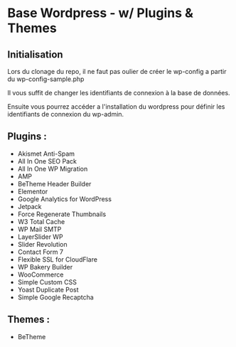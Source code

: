 # Base Wordpress - w/ Plugins & Themes

## Initialisation

Lors du clonage du repo, il ne faut pas oulier de créer le wp-config a partir du wp-config-sample.php

Il vous suffit de changer les identifiants de connexion à la base de données.

Ensuite vous pourrez accéder a l'installation du wordpress pour définir les identifiants de connexion du wp-admin.

## Plugins :

- Akismet Anti-Spam
- All In One SEO Pack
- All In One WP Migration
- AMP
- BeTheme Header Builder
- Elementor
- Google Analytics for WordPress
- Jetpack
- Force Regenerate Thumbnails
- W3 Total Cache
- WP Mail SMTP
- LayerSlider WP
- Slider Revolution
- Contact Form 7
- Flexible SSL for CloudFlare
- WP Bakery Builder
- WooCommerce
- Simple Custom CSS
- Yoast Duplicate Post
- Simple Google Recaptcha

## Themes :

- BeTheme




